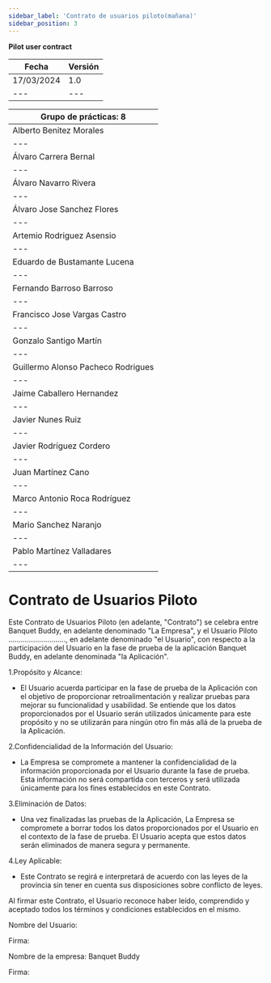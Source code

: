 ```yaml
---
sidebar_label: 'Contrato de usuarios piloto(mañana)'
sidebar_position: 3
---
```

**Pilot user contract**

| **Fecha** | **Versión** |
| --- | --- |
| 17/03/2024 | 1.0 |
| --- | --- |

| **Grupo de prácticas: 8** |
| --- |
| Alberto Benitez Morales |
| --- |
| Álvaro Carrera Bernal |
| --- |
| Álvaro Navarro Rivera |
| --- |
| Álvaro Jose Sanchez Flores |
| --- |
| Artemio Rodriguez Asensio |
| --- |
| Eduardo de Bustamante Lucena |
| --- |
| Fernando Barroso Barroso |
| --- |
| Francisco Jose Vargas Castro |
| --- |
| Gonzalo Santigo Martín |
| --- |
| Guillermo Alonso Pacheco Rodrigues |
| --- |
| Jaime Caballero Hernandez |
| --- |
| Javier Nunes Ruiz |
| --- |
| Javier Rodríguez Cordero |
| --- |
| Juan Martínez Cano |
| --- |
| Marco Antonio Roca Rodríguez |
| --- |
| Mario Sanchez Naranjo |
| --- |
| Pablo Martínez Valladares |
| --- |

# **Contrato de Usuarios Piloto**

Este Contrato de Usuarios Piloto (en adelante, "Contrato") se celebra entre Banquet Buddy, en adelante denominado "La Empresa", y el Usuario Piloto ………………………., en adelante denominado "el Usuario", con respecto a la participación del Usuario en la fase de prueba de la aplicación Banquet Buddy, en adelante denominada "la Aplicación".

1.Propósito y Alcance:

- El Usuario acuerda participar en la fase de prueba de la Aplicación con el objetivo de proporcionar retroalimentación y realizar pruebas para mejorar su funcionalidad y usabilidad. Se entiende que los datos proporcionados por el Usuario serán utilizados únicamente para este propósito y no se utilizarán para ningún otro fin más allá de la prueba de la Aplicación.

2.Confidencialidad de la Información del Usuario:

- La Empresa se compromete a mantener la confidencialidad de la información proporcionada por el Usuario durante la fase de prueba. Esta información no será compartida con terceros y será utilizada únicamente para los fines establecidos en este Contrato.

3.Eliminación de Datos:

- Una vez finalizadas las pruebas de la Aplicación, La Empresa se compromete a borrar todos los datos proporcionados por el Usuario en el contexto de la fase de prueba. El Usuario acepta que estos datos serán eliminados de manera segura y permanente.

4.Ley Aplicable:

- Este Contrato se regirá e interpretará de acuerdo con las leyes de la provincia sin tener en cuenta sus disposiciones sobre conflicto de leyes.

Al firmar este Contrato, el Usuario reconoce haber leído, comprendido y aceptado todos los términos y condiciones establecidos en el mismo.

Nombre del Usuario:

Firma:

Nombre de la empresa: Banquet Buddy

Firma:

![](data:image/png;base64,iVBORw0KGgoAAAANSUhEUgAAAAEAAAABCAYAAAAfFcSJAAAADUlEQVR4XmP4//8/AwAI/AL+GwXmLwAAAABJRU5ErkJggg==)